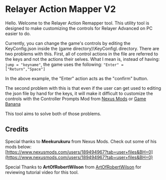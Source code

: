 #  Relayer Action Mapper V2
 
Hello. Welcome to the Relayer Action Remapper tool. This utility tool is designed to make customizing the controls for Relayer Advanced on PC easier to do.

Currently, you can change the game's controls by editing the KeyConfig.json inside the (game directory)\KeyConfig\ directory. There are two problems with this. First, all of control actions in the file are referred to the keys and not the actions their selves. What I mean is, instead of having:
`jump = "keyname"`, the game uses the following:
`"Enter" = ["Return","Space"]`

In the above example, the "Enter" action acts as the "confirm" button.

The second problem with this is that even if the user can get used to editing the json file by hand for the keys, it will make it difficult to customize the controls with the Controller Prompts Mod from [Nexus Mods](https://www.nexusmods.com/relayeradvanced/mods/1) or [Game Banana](https://gamebanana.com/mods/490768)

This tool aims to solve both of those problems.

## Credits
Special thanks to **Meekurukuru** from Nexus Mods. Check out some of his mods below:\
[https://www.nexusmods.com/users/189494967?tab=user+files&BH=0](https://www.nexusmods.com/users/189494967?tab=user+files&BH=0)

Special Thanks to **ArtOfRobertWilson** from [ArtOfRobertWilson](https://www.artofrobertwilson.com/) for reviewing tutorial video for this tool.
